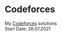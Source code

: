 # Codeforces
My <a href="http://codeforces.com/profile/yashitanamdeo">Codeforces</a> solutions
<br/>
Start Date: 28.07.2021
